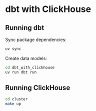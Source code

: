 # dbt with ClickHouse

## Running dbt

Sync package dependencies:

```bash
uv sync
```

Create data models:

```bash
cd dbt_with_clickhouse
uv run dbt run
```

## Running ClickHouse

```bash
cd cluster
make up
```
